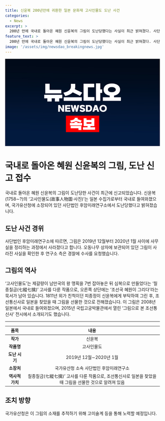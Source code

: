 ```yaml
---
title: 신윤복 200년만에 귀환한 일본 문화재 고사인물도 도난 사건
categories:
  - News
excerpt: >
  200년 만에 국내로 돌아온 혜원 신윤복의 그림이 도난당했다는 사실이 최근 밝혀졌다. 사단법인 후암미래연구소가 소장하던 그림이 2019년 12월∼2020년 1월경 사라졌다고 서울 종로구에 신고했다. 그림은 1811년 피종정이 신윤복에게 의뢰해 그린 것으로, 2008년 일본에서 구입된 후 국내로 들여왔다. 국가유산청은 고미술계와 협력하여 그림의 행방을 추적할 예정이다. (총 149자)
feature_text: >
  200년 만에 국내로 돌아온 혜원 신윤복의 그림이 도난당했다는 사실이 최근 밝혀졌다. 사단법인 후암미래연구소가 소장하던 그림이 2019년 12월∼2020년 1월경 사라졌다고 서울 종로구에 신고했다. 그림은 1811년 피종정이 신윤복에게 의뢰해 그린 것으로, 2008년 일본에서 구입된 후 국내로 들여왔다. 국가유산청은 고미술계와 협력하여 그림의 행방을 추적할 예정이다. (총 149자)
image: '/assets/img/newsdao_breakingnews.jpg'
---
```


<p><img src="/assets/img/newsdao_breakingnews.jpg" alt="pcversion 속보" /></p>

<h1 data-ke-size="size26">국내로 돌아온 혜원 신윤복의 그림, 도난 신고 접수</h1>

<p data-ke-size="size16">국내로 돌아온 혜원 신윤복의 그림이 도난당한 사건이 최근에 신고되었습니다. 신윤복(1758∼?)의 ‘고사인물도(故事人物圖·사진)’는 일본 수집가로부터 국내로 들여와졌으며, 국가유산청에 소장되어 있던 사단법인 후암미래연구소에서 도난당했다고 밝혀졌습니다.</p>

<h2 data-ke-size="size24">도난 사건 경위</h2>

<p data-ke-size="size16">사단법인 후암미래연구소에 따르면, 그림은 2019년 12월부터 2020년 1월 사이에 사무실을 정리하는 과정에서 사라졌다고 합니다. 오동나무 상자에 보관되어 있던 그림이 사라진 사실을 확인한 후 연구소 측은 경찰에 수사를 요청했습니다.</p>

<h2 data-ke-size="size24">그림의 역사</h2>

<p data-ke-size="size16">‘고사인물도’는 제갈량이 남만국의 왕 맹획을 7번 잡아놓은 뒤 심복으로 만들었다는 ‘칠종칠금(七縱七擒)’ 고사를 다룬 작품으로, 오른쪽 상단에는 ‘조선국 혜원이 그리다’라는 묵서가 남아 있습니다. 1811년 외가 친척이던 피종정이 신윤복에게 부탁하여 그린 후, 조선통신사로 일본을 찾았을 때 그림을 선물한 것으로 전해졌습니다. 이 그림은 2008년 일본에서 국내로 들여와졌으며, 2015년 국립고궁박물관에서 열린 ‘그림으로 본 조선통신사’ 전시에서 소개되기도 했습니다.</p>

<hr>

<table>
<thead>
<tr>
<th style="text-align: center;">품목</th>
<th style="text-align: center;">내용</th>
</tr>
</thead>
<tbody>
<tr>
<td style="text-align: center;"><b>작가</b></td>
<td style="text-align: center;">신윤복</td>
</tr>
<tr>
<td style="text-align: center;"><b>작품명</b></td>
<td style="text-align: center;">고사인물도</td>
</tr>
<tr>
<td style="text-align: center;"><b>도난 시기</b></td>
<td style="text-align: center;">2019년 12월∼2020년 1월</td>
</tr>
<tr>
<td style="text-align: center;"><b>소장처</b></td>
<td style="text-align: center;">국가유산청 소속 사단법인 후암미래연구소</td>
</tr>
<tr>
<td style="text-align: center;"><b>역사적 가치</b></td>
<td style="text-align: center;">칠종칠금(七縱七擒)’ 고사를 다룬 작품으로, 조선통신사로 일본을 찾았을 때 그림을 선물한 것으로 알려져 있음</td>
</tr>
</tbody>
</table>

<h2 data-ke-size="size24">조치 방향</h2>

<p data-ke-size="size16">국가유산청은 이 그림의 소재를 추적하기 위해 고미술계 등을 통해 노력할 예정입니다.</p>

